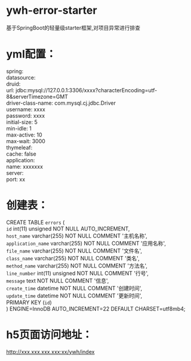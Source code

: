 # ywh-error-starter
基于SpringBoot的轻量级starter框架,对项目异常进行排查

# yml配置：
spring:  
  datasource:  
    druid:  
      url: jdbc:mysql://127.0.0.1:3306/xxxx?characterEncoding=utf-8&serverTimezone=GMT  
      driver-class-name: com.mysql.cj.jdbc.Driver  
      username: xxxx  
      password: xxxx  
      initial-size: 5  
      min-idle: 1  
      max-active: 10  
      max-wait: 3000  
  thymeleaf:  
    cache: false  
  application:  
    name: xxxxxxx  
server:  
  port: xx  
  
# 创建表：
CREATE TABLE `errors` (  
  `id` int(11) unsigned NOT NULL AUTO_INCREMENT,  
  `host_name` varchar(255) NOT NULL COMMENT '主机名称',   
  `application_name` varchar(255) NOT NULL COMMENT '应用名称',  
  `file_name` varchar(255) NOT NULL COMMENT '文件名',  
  `class_name` varchar(255) NOT NULL COMMENT '类名',  
  `method_name` varchar(255) NOT NULL COMMENT '方法名',  
  `line_number` int(11) unsigned NOT NULL COMMENT '行号',  
  `message` text NOT NULL COMMENT '信息',  
  `create_time` datetime NOT NULL COMMENT '创建时间',  
  `update_time` datetime NOT NULL COMMENT '更新时间',  
  PRIMARY KEY (`id`)  
) ENGINE=InnoDB AUTO_INCREMENT=22 DEFAULT CHARSET=utf8mb4;  

# h5页面访问地址：
http://xxx.xxx.xxx.xxx:xx/ywh/index
